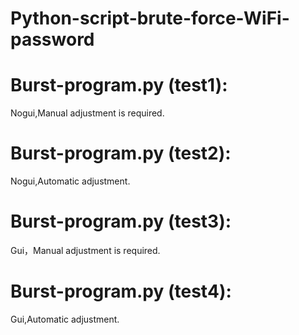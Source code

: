 # Python-script-brute-force-WiFi-password

# Burst-program.py (test1):
  Nogui,Manual adjustment is required.
# Burst-program.py (test2):
  Nogui,Automatic adjustment.
# Burst-program.py (test3):
  Gui，Manual adjustment is required.
# Burst-program.py (test4):
  Gui,Automatic adjustment.
